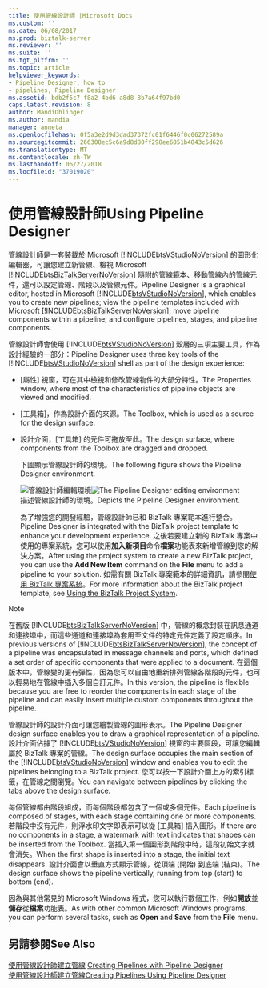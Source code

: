 ```yaml
---
title: 使用管線設計師 |Microsoft Docs
ms.custom: ''
ms.date: 06/08/2017
ms.prod: biztalk-server
ms.reviewer: ''
ms.suite: ''
ms.tgt_pltfrm: ''
ms.topic: article
helpviewer_keywords:
- Pipeline Designer, how to
- pipelines, Pipeline Designer
ms.assetid: bdb2f5c7-f8a2-4bd6-a8d8-8b7a64f97bd0
caps.latest.revision: 8
author: MandiOhlinger
ms.author: mandia
manager: anneta
ms.openlocfilehash: 0f5a3e2d9d3dad37372fc01f6446f0c06272589a
ms.sourcegitcommit: 266308ec5c6a9d8d80ff298ee6051b4843c5d626
ms.translationtype: MT
ms.contentlocale: zh-TW
ms.lasthandoff: 06/27/2018
ms.locfileid: "37019020"
---
```

# <a name="using-pipeline-designer"></a><span data-ttu-id="8fc3f-102">使用管線設計師</span><span class="sxs-lookup"><span data-stu-id="8fc3f-102">Using Pipeline Designer</span></span>
<span data-ttu-id="8fc3f-103">管線設計師是一套裝載於 Microsoft [!INCLUDE[btsVStudioNoVersion](../includes/btsvstudionoversion-md.md)] 的圖形化編輯器，可讓您建立新管線、檢視 Microsoft [!INCLUDE[btsBizTalkServerNoVersion](../includes/btsbiztalkservernoversion-md.md)] 隨附的管線範本、移動管線內的管線元件，還可以設定管線、階段以及管線元件。</span><span class="sxs-lookup"><span data-stu-id="8fc3f-103">Pipeline Designer is a graphical editor, hosted in Microsoft [!INCLUDE[btsVStudioNoVersion](../includes/btsvstudionoversion-md.md)], which enables you to create new pipelines; view the pipeline templates included with Microsoft [!INCLUDE[btsBizTalkServerNoVersion](../includes/btsbiztalkservernoversion-md.md)]; move pipeline components within a pipeline; and configure pipelines, stages, and pipeline components.</span></span>  
  
 <span data-ttu-id="8fc3f-104">管線設計師會使用 [!INCLUDE[btsVStudioNoVersion](../includes/btsvstudionoversion-md.md)] 殼層的三項主要工具，作為設計經驗的一部分：</span><span class="sxs-lookup"><span data-stu-id="8fc3f-104">Pipeline Designer uses three key tools of the [!INCLUDE[btsVStudioNoVersion](../includes/btsvstudionoversion-md.md)] shell as part of the design experience:</span></span>  
  
- <span data-ttu-id="8fc3f-105">[屬性] 視窗，可在其中檢視和修改管線物件的大部分特性。</span><span class="sxs-lookup"><span data-stu-id="8fc3f-105">The Properties window, where most of the characteristics of pipeline objects are viewed and modified.</span></span>  
  
- <span data-ttu-id="8fc3f-106">[工具箱]，作為設計介面的來源。</span><span class="sxs-lookup"><span data-stu-id="8fc3f-106">The Toolbox, which is used as a source for the design surface.</span></span>  
  
- <span data-ttu-id="8fc3f-107">設計介面，[工具箱] 的元件可拖放至此。</span><span class="sxs-lookup"><span data-stu-id="8fc3f-107">The design surface, where components from the Toolbox are dragged and dropped.</span></span>  
  
  <span data-ttu-id="8fc3f-108">下圖顯示管線設計師的環境。</span><span class="sxs-lookup"><span data-stu-id="8fc3f-108">The following figure shows the Pipeline Designer environment.</span></span>  
  
  <span data-ttu-id="8fc3f-109">![管線設計師編輯環境](../core/media/ebiz-prog-usepipe.gif "ebiz_prog_usepipe")</span><span class="sxs-lookup"><span data-stu-id="8fc3f-109">![The Pipeline Designer editing environment](../core/media/ebiz-prog-usepipe.gif "ebiz_prog_usepipe")</span></span>  
  <span data-ttu-id="8fc3f-110">描述管線設計師的環境。</span><span class="sxs-lookup"><span data-stu-id="8fc3f-110">Depicts the Pipeline Designer environment.</span></span>  
  
  <span data-ttu-id="8fc3f-111">為了增強您的開發經驗，管線設計師已和 BizTalk 專案範本進行整合。</span><span class="sxs-lookup"><span data-stu-id="8fc3f-111">Pipeline Designer is integrated with the BizTalk project template to enhance your development experience.</span></span> <span data-ttu-id="8fc3f-112">之後若要建立新的 BizTalk 專案中使用的專案系統，您可以使用**加入新項目**命令**檔案**功能表來新增管線到您的解決方案。</span><span class="sxs-lookup"><span data-stu-id="8fc3f-112">After using the project system to create a new BizTalk project, you can use the **Add New Item** command on the **File** menu to add a pipeline to your solution.</span></span> <span data-ttu-id="8fc3f-113">如需有關 BizTalk 專案範本的詳細資訊，請參閱[使用 BizTalk 專案系統](../core/using-the-biztalk-project-system.md)。</span><span class="sxs-lookup"><span data-stu-id="8fc3f-113">For more information about the BizTalk project template, see [Using the BizTalk Project System](../core/using-the-biztalk-project-system.md).</span></span>  
  
> [!NOTE]
>  <span data-ttu-id="8fc3f-114">在舊版 [!INCLUDE[btsBizTalkServerNoVersion](../includes/btsbiztalkservernoversion-md.md)] 中，管線的概念封裝在訊息通道和連接埠中，而這些通道和連接埠為套用至文件的特定元件定義了設定順序。</span><span class="sxs-lookup"><span data-stu-id="8fc3f-114">In previous versions of [!INCLUDE[btsBizTalkServerNoVersion](../includes/btsbiztalkservernoversion-md.md)], the concept of a pipeline was encapsulated in message channels and ports, which defined a set order of specific components that were applied to a document.</span></span> <span data-ttu-id="8fc3f-115">在這個版本中，管線變的更有彈性，因為您可以自由地重新排列管線各階段的元件，也可以輕易地在管線中插入多個自訂元件。</span><span class="sxs-lookup"><span data-stu-id="8fc3f-115">In this version, the pipeline is flexible because you are free to reorder the components in each stage of the pipeline and can easily insert multiple custom components throughout the pipeline.</span></span>  
  
 <span data-ttu-id="8fc3f-116">管線設計師的設計介面可讓您繪製管線的圖形表示。</span><span class="sxs-lookup"><span data-stu-id="8fc3f-116">The Pipeline Designer design surface enables you to draw a graphical representation of a pipeline.</span></span> <span data-ttu-id="8fc3f-117">設計介面佔據了 [!INCLUDE[btsVStudioNoVersion](../includes/btsvstudionoversion-md.md)] 視窗的主要區段，可讓您編輯屬於 BizTalk 專案的管線。</span><span class="sxs-lookup"><span data-stu-id="8fc3f-117">The design surface occupies the main section of the [!INCLUDE[btsVStudioNoVersion](../includes/btsvstudionoversion-md.md)] window and enables you to edit the pipelines belonging to a BizTalk project.</span></span> <span data-ttu-id="8fc3f-118">您可以按一下設計介面上方的索引標籤，在管線之間瀏覽。</span><span class="sxs-lookup"><span data-stu-id="8fc3f-118">You can navigate between pipelines by clicking the tabs above the design surface.</span></span>  
  
 <span data-ttu-id="8fc3f-119">每個管線都由階段組成，而每個階段都包含了一個或多個元件。</span><span class="sxs-lookup"><span data-stu-id="8fc3f-119">Each pipeline is composed of stages, with each stage containing one or more components.</span></span> <span data-ttu-id="8fc3f-120">若階段中沒有元件，則浮水印文字即表示可以從 [工具箱] 插入圖形。</span><span class="sxs-lookup"><span data-stu-id="8fc3f-120">If there are no components in a stage, a watermark with text indicates that shapes can be inserted from the Toolbox.</span></span> <span data-ttu-id="8fc3f-121">當插入第一個圖形到階段中時，這段初始文字就會消失。</span><span class="sxs-lookup"><span data-stu-id="8fc3f-121">When the first shape is inserted into a stage, the initial text disappears.</span></span> <span data-ttu-id="8fc3f-122">設計介面會以垂直方式顯示管線，從頂端 (開始) 到底端 (結束)。</span><span class="sxs-lookup"><span data-stu-id="8fc3f-122">The design surface shows the pipeline vertically, running from top (start) to bottom (end).</span></span>  
  
 <span data-ttu-id="8fc3f-123">因為與其他常見的 Microsoft Windows 程式，您可以執行數個工作，例如**開放**並**儲存**從**檔案**功能表。</span><span class="sxs-lookup"><span data-stu-id="8fc3f-123">As with other common Microsoft Windows programs, you can perform several tasks, such as **Open** and **Save** from the **File** menu.</span></span>  
  
## <a name="see-also"></a><span data-ttu-id="8fc3f-124">另請參閱</span><span class="sxs-lookup"><span data-stu-id="8fc3f-124">See Also</span></span>  
 <span data-ttu-id="8fc3f-125">[使用管線設計師建立管線](../core/creating-pipelines-with-pipeline-designer.md) </span><span class="sxs-lookup"><span data-stu-id="8fc3f-125">[Creating Pipelines with Pipeline Designer](../core/creating-pipelines-with-pipeline-designer.md) </span></span>  
 [<span data-ttu-id="8fc3f-126">使用管線設計師建立管線</span><span class="sxs-lookup"><span data-stu-id="8fc3f-126">Creating Pipelines Using Pipeline Designer</span></span>](../core/creating-pipelines-using-pipeline-designer.md)